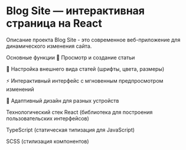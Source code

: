 # Blog Site — интерактивная страница на React
Описание проекта
Blog Site - это современное веб-приложение для динамического изменения сайта.

Основные функции
📝 Просмотр и создание статьи

🎨 Настройка внешнего вида статей (шрифты, цвета, размеры)

⚡ Интерактивный интерфейс с мгновенным предпросмотром изменений

📱 Адаптивный дизайн для разных устройств

Технологический стек
React (библиотека для построения пользовательских интерфейсов)

TypeScript (статическая типизация для JavaScript)

SCSS (стилизация компонентов)
